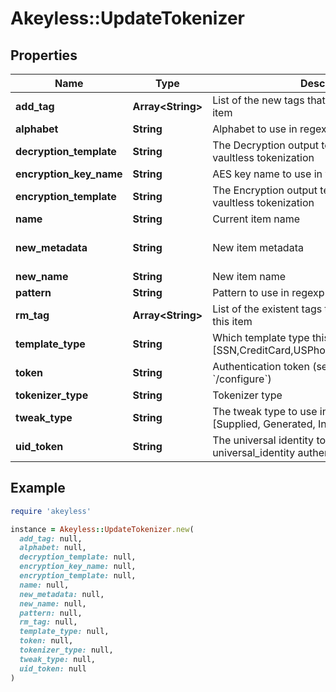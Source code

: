 # Akeyless::UpdateTokenizer

## Properties

| Name | Type | Description | Notes |
| ---- | ---- | ----------- | ----- |
| **add_tag** | **Array&lt;String&gt;** | List of the new tags that will be attached to this item | [optional] |
| **alphabet** | **String** | Alphabet to use in regexp vaultless tokenization | [optional] |
| **decryption_template** | **String** | The Decryption output template to use in regexp vaultless tokenization | [optional] |
| **encryption_key_name** | **String** | AES key name to use in vaultless tokenization | [optional] |
| **encryption_template** | **String** | The Encryption output template to use in regexp vaultless tokenization | [optional] |
| **name** | **String** | Current item name |  |
| **new_metadata** | **String** | New item metadata | [optional][default to &#39;default_metadata&#39;] |
| **new_name** | **String** | New item name | [optional] |
| **pattern** | **String** | Pattern to use in regexp vaultless tokenization | [optional] |
| **rm_tag** | **Array&lt;String&gt;** | List of the existent tags that will be removed from this item | [optional] |
| **template_type** | **String** | Which template type this tokenizer is used for [SSN,CreditCard,USPhoneNumber,Email,Regexp] |  |
| **token** | **String** | Authentication token (see &#x60;/auth&#x60; and &#x60;/configure&#x60;) | [optional] |
| **tokenizer_type** | **String** | Tokenizer type |  |
| **tweak_type** | **String** | The tweak type to use in vaultless tokenization [Supplied, Generated, Internal, Masking] | [optional] |
| **uid_token** | **String** | The universal identity token, Required only for universal_identity authentication | [optional] |

## Example

```ruby
require 'akeyless'

instance = Akeyless::UpdateTokenizer.new(
  add_tag: null,
  alphabet: null,
  decryption_template: null,
  encryption_key_name: null,
  encryption_template: null,
  name: null,
  new_metadata: null,
  new_name: null,
  pattern: null,
  rm_tag: null,
  template_type: null,
  token: null,
  tokenizer_type: null,
  tweak_type: null,
  uid_token: null
)
```

